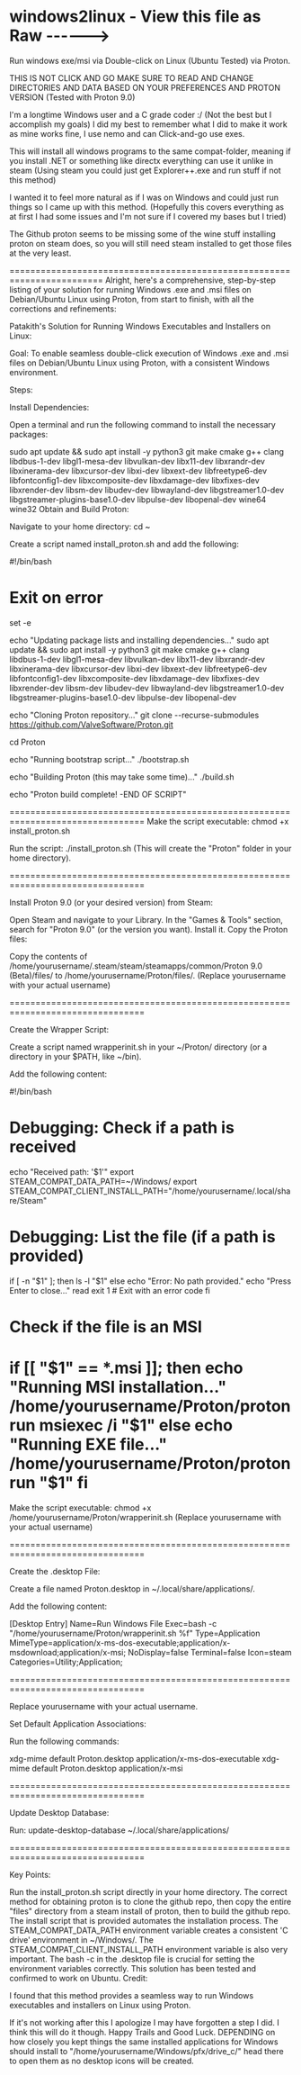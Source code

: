 # windows2linux - View this file as Raw ------>
Run windows exe/msi via Double-click on Linux (Ubuntu Tested) via Proton.

THIS IS NOT CLICK AND GO MAKE SURE TO READ AND CHANGE DIRECTORIES AND DATA BASED ON YOUR PREFERENCES AND PROTON VERSION (Tested with Proton 9.0)

I'm a longtime Windows user and a C grade coder :/ (Not the best but I accomplish my goals)
I did my best to remember what I did to make it work as mine works fine, I use nemo and can Click-and-go use exes.

This will install all windows programs to the same compat-folder, meaning if you install .NET or something like directx everything can use it unlike in steam (Using steam you could just get Explorer++.exe and run stuff if not this method)

I wanted it to feel more natural as if I was on Windows and could just run things so I came up with this method.
(Hopefully this covers everything as at first I had some issues and I'm not sure if I covered my bases but I tried)

The Github proton seems to be missing some of the wine stuff installing proton on steam does, so you will still need steam installed to get those files at the very least.

========================================================================
Alright, here's a comprehensive, step-by-step listing of your solution for running Windows .exe and .msi files on Debian/Ubuntu Linux using Proton, from start to finish, with all the corrections and refinements:

Patakith's Solution for Running Windows Executables and Installers on Linux:

Goal: To enable seamless double-click execution of Windows .exe and .msi files on Debian/Ubuntu Linux using Proton, with a consistent Windows environment.

Steps:

Install Dependencies:

Open a terminal and run the following command to install the necessary packages:

sudo apt update && sudo apt install -y python3 git make cmake g++ clang \
    libdbus-1-dev libgl1-mesa-dev libvulkan-dev libx11-dev libxrandr-dev \
    libxinerama-dev libxcursor-dev libxi-dev libxext-dev libfreetype6-dev \
    libfontconfig1-dev libxcomposite-dev libxdamage-dev libxfixes-dev \
    libxrender-dev libsm-dev libudev-dev libwayland-dev libgstreamer1.0-dev \
    libgstreamer-plugins-base1.0-dev libpulse-dev libopenal-dev wine64 wine32
Obtain and Build Proton:

Navigate to your home directory: cd ~

Create a script named install_proton.sh and add the following:

#!/bin/bash

# Exit on error
set -e

echo "Updating package lists and installing dependencies..."
sudo apt update && sudo apt install -y python3 git make cmake g++ clang \
    libdbus-1-dev libgl1-mesa-dev libvulkan-dev libx11-dev libxrandr-dev \
    libxinerama-dev libxcursor-dev libxi-dev libxext-dev libfreetype6-dev \
    libfontconfig1-dev libxcomposite-dev libxdamage-dev libxfixes-dev \
    libxrender-dev libsm-dev libudev-dev libwayland-dev libgstreamer1.0-dev \
    libgstreamer-plugins-base1.0-dev libpulse-dev libopenal-dev

echo "Cloning Proton repository..."
git clone --recurse-submodules https://github.com/ValveSoftware/Proton.git

cd Proton

echo "Running bootstrap script..."
./bootstrap.sh

echo "Building Proton (this may take some time)..."
./build.sh

echo "Proton build complete! -END OF SCRIPT"

================================================================================
Make the script executable: chmod +x install_proton.sh

Run the script: ./install_proton.sh (This will create the "Proton" folder in your home directory).

================================================================================

Install Proton 9.0 (or your desired version) from Steam:

Open Steam and navigate to your Library.
In the "Games & Tools" section, search for "Proton 9.0" (or the version you want).
Install it.
Copy the Proton files:

Copy the contents of /home/yourusername/.steam/steam/steamapps/common/Proton 9.0 (Beta)/files/ to /home/yourusername/Proton/files/. (Replace yourusername with your actual username)

================================================================================

Create the Wrapper Script:

Create a script named wrapperinit.sh in your ~/Proton/ directory (or a directory in your $PATH, like ~/bin).

Add the following content:

#!/bin/bash

# Debugging: Check if a path is received
echo "Received path: '$1'"
export STEAM_COMPAT_DATA_PATH=~/Windows/
export STEAM_COMPAT_CLIENT_INSTALL_PATH="/home/yourusername/.local/share/Steam"

# Debugging: List the file (if a path is provided)
if [ -n "$1" ]; then
    ls -l "$1"
else
    echo "Error: No path provided."
    echo "Press Enter to close..."
    read
    exit 1 # Exit with an error code
fi

# Check if the file is an MSI
if [[ "$1" == *.msi ]]; then
    echo "Running MSI installation..."
    /home/yourusername/Proton/proton run msiexec /i "$1"
else
    echo "Running EXE file..."
    /home/yourusername/Proton/proton run "$1"
fi
================================================================================

Make the script executable: chmod +x /home/yourusername/Proton/wrapperinit.sh (Replace yourusername with your actual username)

================================================================================

Create the .desktop File:

Create a file named Proton.desktop in ~/.local/share/applications/.

Add the following content:

[Desktop Entry]
Name=Run Windows File
Exec=bash -c "/home/yourusername/Proton/wrapperinit.sh %f"
Type=Application
MimeType=application/x-ms-dos-executable;application/x-msdownload;application/x-msi;
NoDisplay=false
Terminal=false
Icon=steam
Categories=Utility;Application;

================================================================================

Replace yourusername with your actual username.

Set Default Application Associations:

Run the following commands:


xdg-mime default Proton.desktop application/x-ms-dos-executable
xdg-mime default Proton.desktop application/x-msi

================================================================================

Update Desktop Database:

Run: update-desktop-database ~/.local/share/applications/

================================================================================

Key Points:

Run the install_proton.sh script directly in your home directory.
The correct method for obtaining proton is to clone the github repo, then copy the entire "files" directory from a steam install of proton, then to build the github repo.
The install script that is provided automates the installation process.
The STEAM_COMPAT_DATA_PATH environment variable creates a consistent 'C drive' environment in ~/Windows/.
The STEAM_COMPAT_CLIENT_INSTALL_PATH environment variable is also very important.
The bash -c in the .desktop file is crucial for setting the environment variables correctly.
This solution has been tested and confirmed to work on Ubuntu.
Credit:

I found that this method provides a seamless way to run Windows executables and installers on Linux using Proton.

If it's not working after this I apologize I may have forgotten a step I did. I think this will do it though. Happy Trails and Good Luck.
DEPENDING on how closely you kept things the same installed applications for Windows should install to "/home/yourusername/Windows/pfx/drive_c/" head there to open them as no desktop icons will be created.

